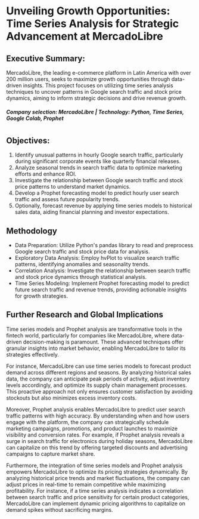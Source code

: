 # Unveiling Growth Opportunities: Time Series Analysis for Strategic Advancement at MercadoLibre
## Executive Summary:
MercadoLibre, the leading e-commerce platform in Latin America with over 200 million users, seeks to maximize growth opportunities through data-driven insights. This project focuses on utilizing time series analysis techniques to uncover patterns in Google search traffic and stock price dynamics, aiming to inform strategic decisions and drive revenue growth.
##### Company selection: MercadoLibre | Technology: Python, Time Series, Google Colab, Prophet 
#
## Objectives:
1. Identify unusual patterns in hourly Google search traffic, particularly during significant corporate events like quarterly financial releases.
2. Analyze seasonal trends in search traffic data to optimize marketing efforts and enhance ROI.
3. Investigate the relationship between Google search traffic and stock price patterns to understand market dynamics.
4. Develop a Prophet forecasting model to predict hourly user search traffic and assess future popularity trends.
5. Optionally, forecast revenue by applying time series models to historical sales data, aiding financial planning and investor expectations.

## Methodology
- Data Preparation: Utilize Python's pandas library to read and preprocess Google search traffic and stock price data for analysis.
- Exploratory Data Analysis: Employ hvPlot to visualize search traffic patterns, identifying anomalies and seasonality trends.
- Correlation Analysis: Investigate the relationship between search traffic and stock price dynamics through statistical analysis.
- Time Series Modeling: Implement Prophet forecasting model to predict future search traffic and revenue trends, providing actionable insights for growth strategies.

## Further Research and Global Implications
Time series models and Prophet analysis are transformative tools in the fintech world, particularly for companies like MercadoLibre, where data-driven decision-making is paramount. These advanced techniques offer granular insights into market behavior, enabling MercadoLibre to tailor its strategies effectively.

For instance, MercadoLibre can use time series models to forecast product demand across different regions and seasons. By analyzing historical sales data, the company can anticipate peak periods of activity, adjust inventory levels accordingly, and optimize its supply chain management processes. This proactive approach not only ensures customer satisfaction by avoiding stockouts but also minimizes excess inventory costs.

Moreover, Prophet analysis enables MercadoLibre to predict user search traffic patterns with high accuracy. By understanding when and how users engage with the platform, the company can strategically schedule marketing campaigns, promotions, and product launches to maximize visibility and conversion rates. For example, if Prophet analysis reveals a surge in search traffic for electronics during holiday seasons, MercadoLibre can capitalize on this trend by offering targeted discounts and advertising campaigns to capture market share.

Furthermore, the integration of time series models and Prophet analysis empowers MercadoLibre to optimize its pricing strategies dynamically. By analyzing historical price trends and market fluctuations, the company can adjust prices in real-time to remain competitive while maximizing profitability. For instance, if a time series analysis indicates a correlation between search traffic and price sensitivity for certain product categories, MercadoLibre can implement dynamic pricing algorithms to capitalize on demand spikes without sacrificing margins.
